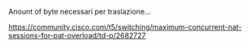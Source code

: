 Anount of byte necessari per traslazione...

https://community.cisco.com/t5/switching/maximum-concurrent-nat-sessions-for-pat-overload/td-p/2682727
